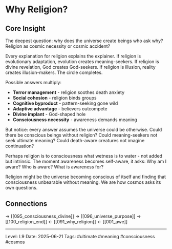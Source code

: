 # Why Religion?

## Core Insight
The deepest question: why does the universe create beings who ask why? Religion as cosmic necessity or cosmic accident?

Every explanation for religion explains the explainer. If religion is evolutionary adaptation, evolution creates meaning-seekers. If religion is divine revelation, God creates God-seekers. If religion is illusion, reality creates illusion-makers. The circle completes.

Possible answers multiply:
- **Terror management** - religion soothes death anxiety
- **Social cohesion** - religion binds groups
- **Cognitive byproduct** - pattern-seeking gone wild
- **Adaptive advantage** - believers outcompete
- **Divine implant** - God-shaped hole
- **Consciousness necessity** - awareness demands meaning

But notice: every answer assumes the universe could be otherwise. Could there be conscious beings without religion? Could meaning-seekers not seek ultimate meaning? Could death-aware creatures not imagine continuation?

Perhaps religion is to consciousness what wetness is to water - not added but intrinsic. The moment awareness becomes self-aware, it asks: Why am I aware? Who is aware? What is awareness for?

Religion might be the universe becoming conscious of itself and finding that consciousness unbearable without meaning. We are how cosmos asks its own questions.

## Connections
→ [[095_consciousness_divine]]
→ [[096_universe_purpose]]
→ [[100_religion_end]]
← [[091_why_religion]]
← [[001_awe]]

---
Level: L9
Date: 2025-06-21
Tags: #ultimate #meaning #consciousness #cosmos